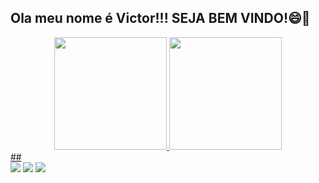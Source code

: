 
  ## Ola meu nome é Victor!!! SEJA BEM VINDO!😄👋  
<div align="center">
  <a href="https://github.com/vick">
  <img height="180em" src="https://github-readme-stats.vercel.app/api?username=vick&show_icons=true&theme=highcontrast&include_all_commits=true&count_private=true"/>
  <img height="180em" src="https://github-readme-stats.vercel.app/api/top-langs/?username=vick&layout=compact&langs_count=7&theme=highcontrast"/>
</div>
  ##
 
<div> 
  <a href="https://m.youtube.com/channel/UCsCuvbgBg1vtDJTOe-SKDjA
" target="_blank"><img src="https://img.shields.io/badge/YouTube-FF0000?style=for-the-badge&logo=youtube&logoColor=white" target="_blank"></a>
  <a href="https://www.instagram.com/eu_victin/" target="_blank"><img src="https://img.shields.io/badge/-Instagram-%23E4405F?style=for-the-badge&logo=instagram&logoColor=white" target="_blank"></a>
  <a href="https://www.facebook.com/profile.php?id=100017940162109" target="_blank"><img src="https://img.shields.io/badge/Facebook-1877F2?style=for-the-badge&logo=facebook&logoColor=white" target="_blank">
</div
